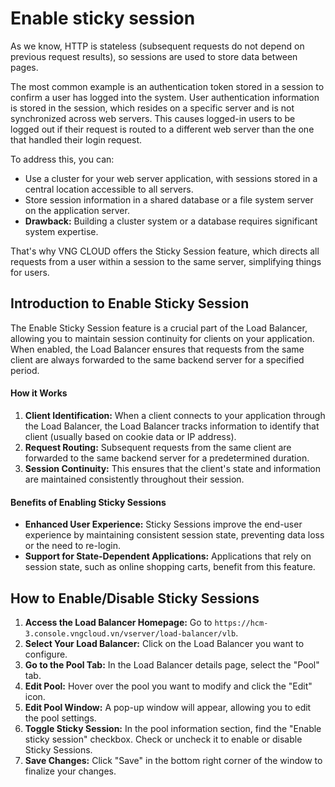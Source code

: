 # Enable sticky session

As we know, HTTP is stateless (subsequent requests do not depend on previous request results), so sessions are used to store data between pages.

The most common example is an authentication token stored in a session to confirm a user has logged into the system. User authentication information is stored in the session, which resides on a specific server and is not synchronized across web servers. This causes logged-in users to be logged out if their request is routed to a different web server than the one that handled their login request.

To address this, you can:

* Use a cluster for your web server application, with sessions stored in a central location accessible to all servers.
* Store session information in a shared database or a file system server on the application server.
* **Drawback:** Building a cluster system or a database requires significant system expertise.

That's why VNG CLOUD offers the Sticky Session feature, which directs all requests from a user within a session to the same server, simplifying things for users.

## Introduction to Enable Sticky Session

The Enable Sticky Session feature is a crucial part of the Load Balancer, allowing you to maintain session continuity for clients on your application. When enabled, the Load Balancer ensures that requests from the same client are always forwarded to the same backend server for a specified period.

#### How it Works

1. **Client Identification:** When a client connects to your application through the Load Balancer, the Load Balancer tracks information to identify that client (usually based on cookie data or IP address).
2. **Request Routing:** Subsequent requests from the same client are forwarded to the same backend server for a predetermined duration.
3. **Session Continuity:** This ensures that the client's state and information are maintained consistently throughout their session.

#### Benefits of Enabling Sticky Sessions

* **Enhanced User Experience:** Sticky Sessions improve the end-user experience by maintaining consistent session state, preventing data loss or the need to re-login.
* **Support for State-Dependent Applications:** Applications that rely on session state, such as online shopping carts, benefit from this feature.

## How to Enable/Disable Sticky Sessions

1. **Access the Load Balancer Homepage:** Go to `https://hcm-3.console.vngcloud.vn/vserver/load-balancer/vlb`.
2. **Select Your Load Balancer:** Click on the Load Balancer you want to configure.
3. **Go to the Pool Tab:** In the Load Balancer details page, select the "Pool" tab.
4. **Edit Pool:** Hover over the pool you want to modify and click the "Edit" icon.
5. **Edit Pool Window:** A pop-up window will appear, allowing you to edit the pool settings.
6. **Toggle Sticky Session:** In the pool information section, find the "Enable sticky session" checkbox. Check or uncheck it to enable or disable Sticky Sessions.
7. **Save Changes:** Click "Save" in the bottom right corner of the window to finalize your changes.
